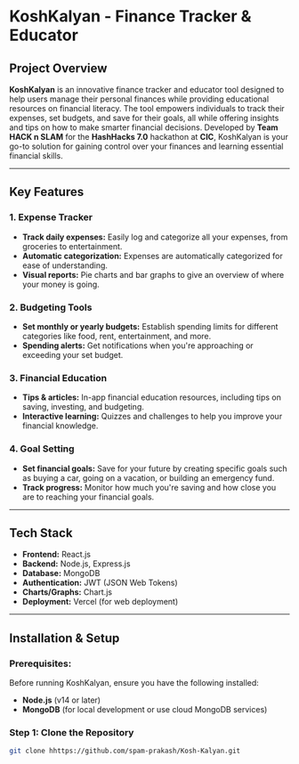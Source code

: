 # KoshKalyan - Finance Tracker & Educator

## Project Overview

**KoshKalyan** is an innovative finance tracker and educator tool designed to help users manage their personal finances while providing educational resources on financial literacy. The tool empowers individuals to track their expenses, set budgets, and save for their goals, all while offering insights and tips on how to make smarter financial decisions. Developed by **Team HACK n SLAM** for the **HashHacks 7.0** hackathon at **CIC**, KoshKalyan is your go-to solution for gaining control over your finances and learning essential financial skills.

---

## Key Features

### 1. **Expense Tracker**
   - **Track daily expenses:** Easily log and categorize all your expenses, from groceries to entertainment.
   - **Automatic categorization:** Expenses are automatically categorized for ease of understanding.
   - **Visual reports:** Pie charts and bar graphs to give an overview of where your money is going.
  
### 2. **Budgeting Tools**
   - **Set monthly or yearly budgets:** Establish spending limits for different categories like food, rent, entertainment, and more.
   - **Spending alerts:** Get notifications when you're approaching or exceeding your set budget.

### 3. **Financial Education**
   - **Tips & articles:** In-app financial education resources, including tips on saving, investing, and budgeting.
   - **Interactive learning:** Quizzes and challenges to help you improve your financial knowledge.
  
### 4. **Goal Setting**
   - **Set financial goals:** Save for your future by creating specific goals such as buying a car, going on a vacation, or building an emergency fund.
   - **Track progress:** Monitor how much you're saving and how close you are to reaching your financial goals.

---

## Tech Stack

- **Frontend:** React.js
- **Backend:** Node.js, Express.js
- **Database:** MongoDB
- **Authentication:** JWT (JSON Web Tokens)
- **Charts/Graphs:** Chart.js
- **Deployment:** Vercel (for web deployment)

---

## Installation & Setup

### Prerequisites:
Before running KoshKalyan, ensure you have the following installed:

- **Node.js** (v14 or later)
- **MongoDB** (for local development or use cloud MongoDB services)

### Step 1: Clone the Repository
```bash
git clone hhttps://github.com/spam-prakash/Kosh-Kalyan.git
